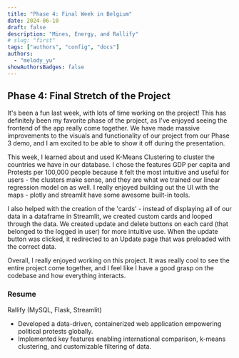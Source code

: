```yaml
---
title: "Phase 4: Final Week in Belgium"
date: 2024-06-10
draft: false
description: "Mines, Energy, and Rallify"
# slug: "first"
tags: ["authors", "config", "docs"]
authors:
  - "melody_yu"
showAuthorsBadges: false
---
```


## Phase 4: Final Stretch of the Project

It's been a fun last week, with lots of time working on the project! This has definitely been my favorite phase of the project, as I've enjoyed seeing the frontend of the app really come together. We have made massive improvements to the visuals and functionality of our project from our Phase 3 demo, and I am excited to be able to show it off during the presentation.

This week, I learned about and used K-Means Clustering to cluster the countries we have in our database. I chose the features GDP per capita and Protests per 100,000 people because it felt the most intuitive and useful for users - the clusters make sense, and they are what we trained our linear regression model on as well. I really enjoyed building out the UI with the maps - plotly and streamlit have some awesome built-in tools.

I also helped with the creation of the 'cards' - instead of displaying all of our data in a dataframe in Streamlit, we created custom cards and looped through the data. We created update and delete buttons on each card (that belonged to the logged in user) for more intuitive use. When the update button was clicked, it redirected to an Update page that was preloaded with the correct data.

Overall, I really enjoyed working on this project. It was really cool to see the entire project come together, and I feel like I have a good grasp on the codebase and how everything interacts.

### Resume

Rallify (MySQL, Flask, Streamlit)
- Developed a data-driven, containerized web application empowering political protests globally.
- Implemented key features enabling international comparison, k-means clustering, and customizable filtering of data.
